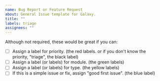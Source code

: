 ```yaml
---
name: Bug Report or Feature Request
about: General Issue template for Galaxy.
title: ""
labels: triage
assignees: ""
---
```


Although not required, these would be great if you can:

- [ ] Assign a label for priority. (the red labels. or if you don't know the priority, "triage", the black label)
- [ ] Assign a label (or labels) for module. (the green labels)
- [ ] Assign a label (or labels) for type. (the yellow labels)
- [ ] If this is a simple issue or fix, assign "good first issue". (the blue label)
